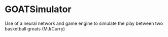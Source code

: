 # GOATSimulator
Use of a neural network and game engine to simulate the play between two basketball greats (MJ/Curry)

